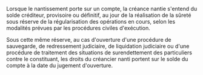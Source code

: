 Lorsque le nantissement porte sur un compte, la créance nantie s'entend du solde créditeur, provisoire ou définitif, au jour de la réalisation de la sûreté sous réserve de la régularisation des opérations en cours, selon les modalités prévues par les procédures civiles d'exécution.

Sous cette même réserve, au cas d'ouverture d'une procédure de sauvegarde, de redressement judiciaire, de liquidation judiciaire ou d'une procédure de traitement des situations de surendettement des particuliers contre le constituant, les droits du créancier nanti portent sur le solde du compte à la date du jugement d'ouverture.
